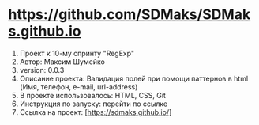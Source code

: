 # https://github.com/SDMaks/SDMaks.github.io

1. Проект к 10-му спринту "RegExp"
2. Автор: Максим Шумейко
3. version: 0.0.3
3. Описание проекта: Валидация полей при помощи паттернов в html (Имя, телефон, e-mail, url-address)
4. В проекте использовалось: HTML, CSS, Git
5. Инструкция по запуску: перейти по ссылке
6. Ссылка на проект: [https://sdmaks.github.io/]

